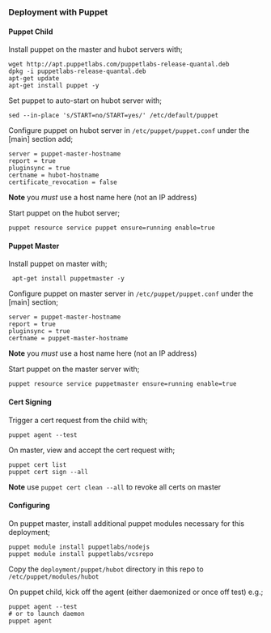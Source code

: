 ### Deployment with Puppet

#### Puppet Child

Install puppet on the master and hubot servers with;

    wget http://apt.puppetlabs.com/puppetlabs-release-quantal.deb
    dpkg -i puppetlabs-release-quantal.deb
    apt-get update
    apt-get install puppet -y

Set puppet to auto-start on hubot server with;

    sed --in-place 's/START=no/START=yes/' /etc/default/puppet

Configure puppet on hubot server in `/etc/puppet/puppet.conf` under the [main] section add;

    server = puppet-master-hostname
    report = true
    pluginsync = true
    certname = hubot-hostname
    certificate_revocation = false

**Note** you _must_ use a host name here (not an IP address)

Start puppet on the hubot server;

    puppet resource service puppet ensure=running enable=true

#### Puppet Master

Install puppet on master with;

     apt-get install puppetmaster -y

Configure puppet on master server in `/etc/puppet/puppet.conf` under the [main] section;

    server = puppet-master-hostname
    report = true
    pluginsync = true
    certname = puppet-master-hostname

**Note** you _must_ use a host name here (not an IP address)

Start puppet on the master server with;

    puppet resource service puppetmaster ensure=running enable=true

#### Cert Signing

Trigger a cert request from the child with;

    puppet agent --test

On master, view and accept the cert request with;

    puppet cert list
    puppet cert sign --all

**Note** use `puppet cert clean --all` to revoke all certs on master

#### Configuring

On puppet master, install additional puppet modules necessary for this deployment;

    puppet module install puppetlabs/nodejs
    puppet module install puppetlabs/vcsrepo

Copy the `deployment/puppet/hubot` directory in this repo to
`/etc/puppet/modules/hubot`

On puppet child, kick off the agent (either daemonized or once off test) e.g.;

    puppet agent --test
    # or to launch daemon
    puppet agent
